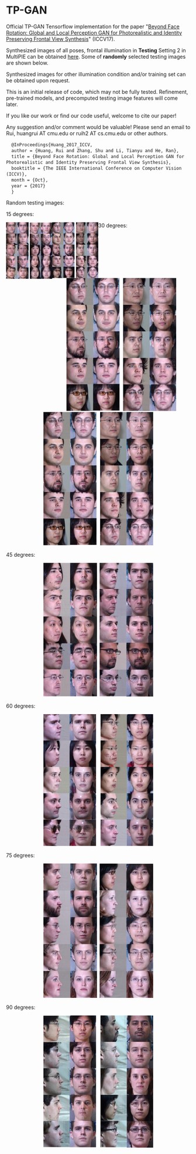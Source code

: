 # TP-GAN

Official TP-GAN Tensorflow implementation for the paper "[Beyond Face Rotation: Global and Local Perception GAN for Photorealistic and Identity Preserving Frontal View Synthesis](http://openaccess.thecvf.com/content_ICCV_2017/papers/Huang_Beyond_Face_Rotation_ICCV_2017_paper.pdf)" (ICCV17).



Synthesized images of all poses, frontal illumination in **Testing** Setting 2 in MultiPIE can be obtained [here](). Some of **randomly** selected testing images are shown below.

Synthesized images for other illumination condition and/or training set can be obtained upon request.



This is an initial release of code, which may not be fully tested. Refinement, pre-trained models, and precomputed testing image features will come later.

If you like our work or find our code useful, welcome to cite our paper!

Any suggestion and/or comment would be valuable! Please send an email to Rui, huangrui AT cmu.edu or ruih2 AT cs.cmu.edu or other authors.





      @InProceedings{Huang_2017_ICCV,
      author = {Huang, Rui and Zhang, Shu and Li, Tianyu and He, Ran},
      title = {Beyond Face Rotation: Global and Local Perception GAN for Photorealistic and Identity Preserving Frontal View Synthesis},
      booktitle = {The IEEE International Conference on Computer Vision (ICCV)},
      month = {Oct},
      year = {2017}
      }

Random testing images:

15 degrees: 

<p align="center">
<img src="images/15-rand.png", style="float: left; width:25%;">
<img src="images/30-rand.png", style="float: left; width:25%;">
</p>

30 degrees:
<p align="center">
<img src="images/30-rand.png", width="300"><img src="images/30-rand.png", width="300">
</p> 

45 degrees:
<p align="center">
<img src="images/45-rand.png", width="300">
</p>

60 degrees:
<p align="center">
<img src="images/60-rand.png", width="300">
</p>

75 degrees:
<p align="center">
<img src="images/75-rand.png", width="300">
</p>

90 degrees:
<p align="center">
<img src="images/90-rand.png", width="300">
</p>